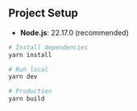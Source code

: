 ## Project Setup

- **Node.js**: 22.17.0 (recommended)

```bash
# Install dependencies
yarn install

# Run local
yarn dev

# Production
yarn build
```
